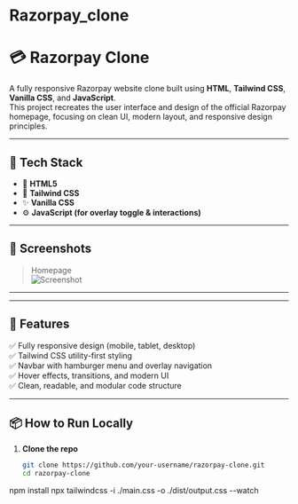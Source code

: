 # Razorpay_clone
# 💳 Razorpay Clone

A fully responsive Razorpay website clone built using **HTML**, **Tailwind CSS**, **Vanilla CSS**, and **JavaScript**.  
This project recreates the user interface and design of the official Razorpay homepage, focusing on clean UI, modern layout, and responsive design principles.

---

## 🚀 Tech Stack

- 🧱 **HTML5**
- 🎨 **Tailwind CSS**
- ✨ **Vanilla CSS**
- ⚙️ **JavaScript (for overlay toggle & interactions)**

---

## 📸 Screenshots

> Homepage  
![Screenshot](./images/.png)


---

---

## 📱 Features

✅ Fully responsive design (mobile, tablet, desktop)  
✅ Tailwind CSS utility-first styling  
✅ Navbar with hamburger menu and overlay navigation  
✅ Hover effects, transitions, and modern UI  
✅ Clean, readable, and modular code structure  

---

## 📦 How to Run Locally

1. **Clone the repo**
   ```bash
   git clone https://github.com/your-username/razorpay-clone.git
   cd razorpay-clone
npm install
npx tailwindcss -i ./main.css -o ./dist/output.css --watch
